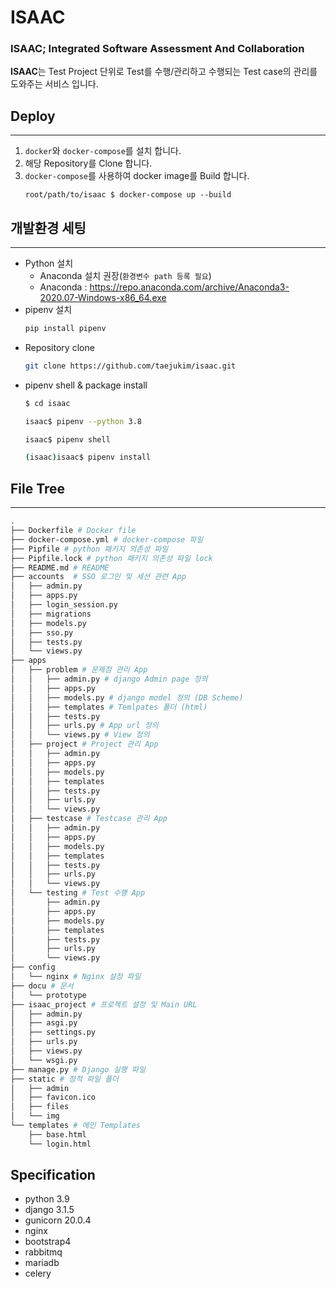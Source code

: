 # ISAAC
### ISAAC; Integrated Software Assessment And Collaboration

**ISAAC**는 Test Project 단위로 Test를 수행/관리하고 수행되는 Test case의 관리를 도와주는 서비스 입니다.

## Deploy
------

1) `docker`와 `docker-compose`를 설치 합니다.
2) 해당 Repository를 Clone 합니다.
3) `docker-compose`를 사용하여 docker image를 Build 합니다.
    ```shell
    root/path/to/isaac $ docker-compose up --build
    ```

## 개발환경 세팅
-----

 * Python 설치
    * Anaconda 설치 권장(`환경변수 path 등록 필요`)
    * Anaconda : https://repo.anaconda.com/archive/Anaconda3-2020.07-Windows-x86_64.exe
 * pipenv 설치
    ```bash
    pip install pipenv
    ```
 * Repository clone
    ```bash
    git clone https://github.com/taejukim/isaac.git
    ```
 * pipenv shell & package install
    ```bash
    $ cd isaac

    isaac$ pipenv --python 3.8

    isaac$ pipenv shell

    (isaac)isaac$ pipenv install

    ```


## File Tree
-----

```bash
.
├── Dockerfile # Docker file
├── docker-compose.yml # docker-compose 파일
├── Pipfile # python 패키지 의존성 파일
├── Pipfile.lock # python 패키지 의존성 파일 lock
├── README.md # README
├── accounts  # SSO 로그인 및 세션 관련 App
│   ├── admin.py
│   ├── apps.py
│   ├── login_session.py
│   ├── migrations
│   ├── models.py
│   ├── sso.py
│   ├── tests.py
│   └── views.py
├── apps
│   ├── problem # 문제점 관리 App
│   │   ├── admin.py # django Admin page 정의
│   │   ├── apps.py
│   │   ├── models.py # django model 정의 (DB Scheme)
│   │   ├── templates # Temlpates 폴더 (html)
│   │   ├── tests.py 
│   │   ├── urls.py # App url 정의
│   │   └── views.py # View 정의
│   ├── project # Project 관리 App
│   │   ├── admin.py
│   │   ├── apps.py
│   │   ├── models.py
│   │   ├── templates
│   │   ├── tests.py
│   │   ├── urls.py
│   │   └── views.py
│   ├── testcase # Testcase 관리 App
│   │   ├── admin.py
│   │   ├── apps.py
│   │   ├── models.py
│   │   ├── templates
│   │   ├── tests.py
│   │   ├── urls.py
│   │   └── views.py
│   └── testing # Test 수행 App
│       ├── admin.py
│       ├── apps.py
│       ├── models.py
│       ├── templates
│       ├── tests.py
│       ├── urls.py
│       └── views.py
├── config 
│   └── nginx # Nginx 설정 파일
├── docu # 문서
│   └── prototype
├── isaac_project # 프로젝트 설정 및 Main URL
│   ├── admin.py
│   ├── asgi.py
│   ├── settings.py
│   ├── urls.py
│   ├── views.py
│   └── wsgi.py
├── manage.py # Django 실행 파일
├── static # 정적 파일 폴더
│   ├── admin
│   ├── favicon.ico
│   ├── files
│   └── img
└── templates # 메인 Templates
    ├── base.html
    └── login.html
```


Specification
-----
- python 3.9
- django 3.1.5
- gunicorn 20.0.4
- nginx
- bootstrap4
- rabbitmq
- mariadb
- celery